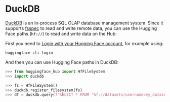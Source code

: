# DuckDB

[DuckDB](https://github.com/duckdb/duckdb) is an in-process SQL OLAP database management system.
Since it supports [fsspec](https://filesystem-spec.readthedocs.io) to read and write remote data, you can use the Hugging Face paths (`hf://`) to read and write data on the Hub:

First you need to [Login with your Hugging Face account](../huggingface_hub/quick-start#login), for example using:

```
huggingface-cli login
```

And then you can use Hugging Face paths in DuckDB:

```python
>>> from huggingface_hub import HfFileSystem
>>> import duckdb

>>> fs = HfFileSystem()
>>> duckdb.register_filesystem(fs)
>>> df = duckdb.query(f"SELECT * FROM 'hf://datasets/username/my_dataset/data.parquet' LIMIT 10").df()
```

